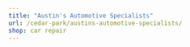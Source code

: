 ```yaml
---
title: "Austin's Automotive Specialists"
url: /cedar-park/austins-automotive-specialists/
shop: car repair
---
```

